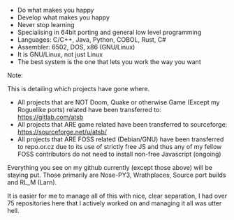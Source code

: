 - Do what makes you happy
- Develop what makes you happy
- Never stop learning
- Specialising in 64bit porting and general low level programming
- Languages: C/C++, Java, Python, COBOL, Rust, C#
- Assembler: 6502, DOS, x86 (GNU/Linux)
- It is GNU/Linux, not just Linux
- The best system is the one that lets you work the way you want

Note:

This is detailing which projects have gone where.

* All projects that are NOT Doom, Quake or otherwise Game (Except my Roguelike ports) related have been transferred to: https://gitlab.com/atsb
* All projects that ARE game related have been transferred to sourceforge: https://sourceforge.net/u/atsb/
* All projects that ARE FOSS related (Debian/GNU) have been transferred to repo.or.cz due to its use of strictly free JS and thus any of my fellow FOSS contributors do not need to install non-free Javascript (ongoing)

Everything you see on my github currently (except those above) will be staying put.  Those primarily are Nose-PY3, Wrathplaces, Source port builds and RL_M (Larn).

It is easier for me to manage all of this with nice, clear separation, I had over 75 repositories here that I actively worked on and managing it all was utter hell.

